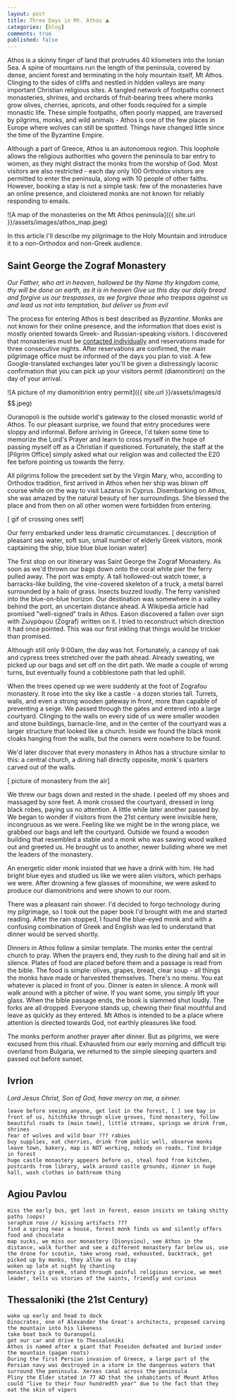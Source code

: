 ```yaml
---
layout: post
title: Three Days in Mt. Athos ⛰️
categories: [blog]
comments: true
published: false
---
```


Athos is a skinny finger of land that protrudes 40 kilometers into the Ionian Sea. A spine of mountains run the length of the peninsula, covered by dense, ancient forest and terminating in the holy mountain itself, Mt Athos. Clinging to the sides of cliffs and nestled in hidden valleys are many important Christian religious sites. A tangled network of footpaths connect monasteries, shrines, and orchards of fruit-bearing trees where monks grow olives, cherries, apricots, and other foods required for a simple monastic life. These simple footpaths, often poorly mapped, are traversed by pilgrims, monks, and wild animals - Athos is one of the few places in Europe where wolves can still be spotted. Things have changed little since the time of the Byzantine Empire.

Although a part of Greece, Athos is an autonomous region. This loophole allows the religious authorities who govern the peninsula to bar entry to women, as they might distract the monks from the worship of God. Most visitors are also restricted - each day only 100 Orthodox visitors are permitted to enter the peninsula, along with 10 people of other faiths. However, booking a stay is not a simple task: few of the monasteries have an online presence, and cloistered monks are not known for reliably responding to emails.

![A map of the monasteries on the Mt Athos peninsula]({{ site.url }}/assets/images/athos_map.jpeg)

In this article I'll describe my pilgrimage to the Holy Mountain and introduce it to a non-Orthodox and non-Greek audience.


## Saint George the Zograf Monastery

<i>
Our Father, who art in heaven, hallowed be thy Name
thy kingdom come, thy will be done on earth, as it is in heaven
Give us this day our daily bread
and forgive us our trespasses, as we forgive those who trespass against us
and lead us not into temptation, but deliver us from evil
</i>

The process for entering Athos is best described as *Byzantine*. Monks are not known for their online presence, and the information that does exist is mostly oriented towards Greek- and Russian-speaking visitors. I discovered that monasteries must be [contacted individually](https://www.athonian.gr/transport/mount-athos-telephone-directory/) and reservations made for three consecutive nights. After reservations are confirmed, the main pilgrimage office must be informed of the days you plan to visit. A few Google-translated exchanges later you'll be given a distressingly laconic confirmation that you can pick up your visitors permit (diamonitiron) on the day of your arrival.

![A picture of my diamonitirion entry permit]({{ site.url }}/assets/images/d$$$$$$.jpeg)

Ouranopoli is the outside world's gateway to the closed monastic world of Athos. To our pleasant surprise, we found that entry procedures were sloppy and informal. Before arriving in Greece, I'd taken some time to memorize the Lord's Prayer and learn to cross myself in the hope of passing myself off as a Christian if questioned. Fortunately, the staff at the [Pilgrim Office] simply asked what our religion was and collected the E20 fee before pointing us towards the ferry.

All pilgrims follow the precedent set by the Virgin Mary, who, according to Orthodox tradition, first arrived in Athos when her ship was blown off course while on the way to visit Lazarus in Cyprus. Disembarking on Athos, she was amazed by the natural beauty of her surroundings. She blessed the place and from then on all other women were forbidden from entering.

[ gif of crossing ones self]

Our ferry embarked under less dramatic circumstances. [ description of pleasant sea water, soft sun, small number of elderly Greek visitors, monk captaining the ship, blue blue blue Ionian water]

The first stop on our itinerary was Saint George the Zograf Monastery. As soon as we'd thrown our bags down onto the coral white pier the ferry pulled away. The port was empty. A tall hollowed-out watch tower, a barracks-like building, the vine-covered skeleton of a truck, a metal barrel surrounded by a halo of grass. Insects buzzed loudly. The ferry vanished into the blue-on-blue horizon. Our destination was somewhere in a valley behind the port, an uncertain distance ahead.  A Wikipedia article had promised "well-signed" trails in Athos. Eason discovered a fallen over sign with Ζωγράφου (Zograf) written on it. I tried to reconstruct which direction it had once pointed. This was our first inkling that things would be trickier than promised.

Although still only 9:00am, the day was hot. Fortunately, a canopy of oak and cypress trees stretched over the path ahead. Already sweating, we picked up our bags and set off on the dirt path. We made a couple of wrong turns, but eventually found a cobblestone path that led uphill.

When the trees opened up we were suddenly at the foot of Zografou monastery. It rose into the sky like a castle - a dozen stories tall. Turrets, walls, and even a strong wooden gateway in front, more than capable of preventing a seige. We passed through the gates and entered into a large courtyard. Clinging to the walls on every side of us were smaller wooden and stone buildings, barnacle-line, and in the center of the courtyard was a larger structure that looked like a church. Inside we found the black monk cloaks hanging from the walls, but the owners were nowhere to be found.

We'd later discover that every monastery in Athos has a structure similar to this: a central church, a dining hall directly opposite, monk's quarters carved out of the walls.

[ picture of monastery from the air]
    
We threw our bags down and rested in the shade. I peeled off my shoes and massaged by sore feet. A monk crossed the courtyard, dressed in long black robes, paying us no attention. A little while later another passed by. We began to wonder if visitors from the 21st century were invisible here, incongruous as we were. Feeling like we might be in the wrong place, we grabbed our bags and left the courtyard. Outside we found a wooden building that resembled a stable and a monk who was sawing wood walked out and greeted us. He brought us to another, newer building where we met the leaders of the monastery.

An energetic older monk insisted that we have a drink with him. He had bright blue eyes and studied us like we were alien visitors, which perhaps we were. After drowning a few glasses of moonshine, we were asked to produce our diamonitrions and were shown to our room.

There was a pleasant rain shower. I'd decided to forgo technology during my pilgrimage, so I took out the paper book I'd brought with me and started reading. After the rain stopped, I found the blue-eyed monk and with a confusing combination of Greek and English was led to understand that dinner would be served shortly.

Dinners in Athos follow a similar template. The monks enter the central church to pray. When the prayers end, they rush to the dining hall and sit in silence. Plates of food are placed before them and a passage is read from the bible. The food is simple: olives, grapes, bread, clear soup - all things the monks have made or harvested themselves. There's no menu. You eat whatever is placed in front of you. Dinner is eaten in silence. A monk will walk around with a pitcher of wine. If you want some, you simply lift your glass. When the bible passage ends, the book is slammed shut loudly. The forks are all dropped. Everyone stands up, chewing their final mouthful and leave as quickly as they entered. Mt Athos is intended to be a place where attention is directed towards God, not earthly pleasures like food.

The monks perform another prayer after dinner. But as pilgrims, we were excused from this ritual. Exhausted from our early morning and difficult trip overland from Bulgaria, we returned to the simple sleeping quarters and passed out before sunset.


## Ivrion

<i>
Lord Jesus Christ, Son of God, have mercy on me, a sinner.
</i>


    leave before seeing anyone, get lost in the forest, [ ] see bay in front of us, hitchhike through olive groves, find monastery, follow beautiful roads to [main town], little streams, springs we drink from, shrines
    fear of wolves and wild boar ??? rabies
    buy supplies, eat cherries, drink from public well, observe monks
    leave town, bakery, map is NOT working, nobody on roads, find bridge in forest
    huge castle monastery appears before us, steal food from kitchen, postcards from library, walk around castle grounds, dinner in huge hall, wash clothes in bathroom thing


## Agiou Pavlou 
    miss the early bus, get lost in forest, eason insists on taking shitty paths (oops)
    seraphim rose // kissing artifacts ???
    find a spring near a house, forest monk finds us and silently offers food and chocolate
    map sucks, we miss our monastery (Dionysiou), see Athos in the distance, walk further and see a different monastery far below us, use the drone for scoutin, take wrong road, exhausted, backtrack, get picked up by monks, they allow us to stay
    woken up late at night by chanting
    monastery is greek, stand through painful religious service, we meet leader, tells us stories of the saints, friendly and curious


## Thessaloniki (the 21st Century)
    wake up early and head to dock
    Dinocrates, one of Alexander the Great's architects, proposed carving the mountain into his likeness
    take boat back to Ouranopoli
    get our car and drive to Thessaloniki
    Athos is named after a giant that Poseidon defeated and buried under the mountain (pagan roots)
    During the first Persian invasion of Greece, a large part of the Persian navy was destroyed in a storm in the dangerous waters that surround the peninsula. Xerxes canal across the peninsula
    Pliny the Elder stated in 77 AD that the inhabitants of Mount Athos could "live to their four hundredth year" due to the fact that they eat the skin of vipers
